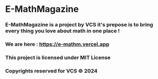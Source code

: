 # E-MathMagazine
### E-MathMagazine is a project by VCS it's prepose is to bring every thing you love about math in one place !  
### We are here : https://e-mathm.vercel.app
### This project is licensed under MIT License
### Copyrights reserved for VCS © 2024
